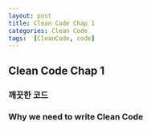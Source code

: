 ```yaml
---
layout: post
title: Clean Code Chap 1
categories: Clean Code
tags:  [CleanCode, code]
---
```


## Clean Code Chap 1
### 깨끗한 코드

### Why we need to write Clean Code